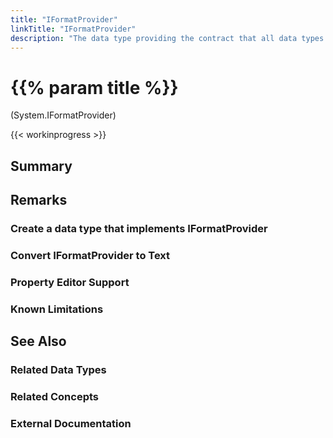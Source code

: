```yaml
---
title: "IFormatProvider"
linkTitle: "IFormatProvider"
description: "The data type providing the contract that all data types that control formatting must implement."
---
```


# {{% param title %}}

<p class="namespace">(System.IFormatProvider)</p>

{{< workinprogress >}}

## Summary

## Remarks

### Create a data type that implements IFormatProvider

### Convert IFormatProvider to Text

### Property Editor Support

### Known Limitations

## See Also

### Related Data Types

### Related Concepts

### External Documentation
